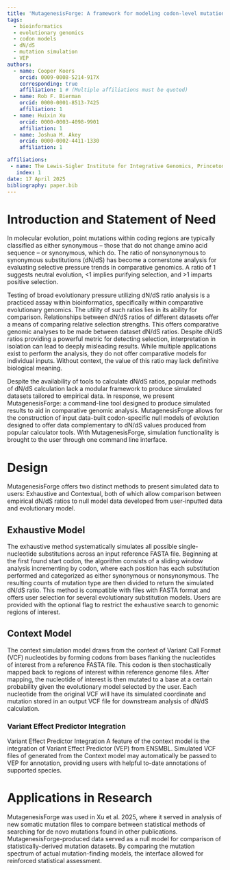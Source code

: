 ```yaml
---
title: 'MutagenesisForge: A framework for modeling codon-level mutational biases and dN/dS selection'
tags:
  - bioinformatics
  - evolutionary genomics
  - codon models
  - dN/dS
  - mutation simulation
  - VEP
authors:
  - name: Cooper Koers
    orcid: 0009-0008-5214-917X
    corresponding: true
    affiliation: 1 # (Multiple affiliations must be quoted)
  - name: Rob F. Bierman
    orcid: 0000-0001-8513-7425
    affiliation: 1
  - name: Huixin Xu
    orcid: 0000-0003-4098-9901
    affiliation: 1
  - name: Joshua M. Akey
    orcid: 0000-0002-4411-1330
    affiliation: 1

affiliations:
 - name: The Lewis-Sigler Institute for Integrative Genomics, Princeton University, Princeton, NJ 08540, USA.
   index: 1
date: 17 April 2025
bibliography: paper.bib
---
```

# Introduction and Statement of Need
In molecular evolution, point mutations within coding regions are typically classified as either synonymous – those that do not change amino acid sequence – or synonymous, which do. The ratio of nonsynonymous to synonymous substitutions (dN/dS) has become a cornerstone analysis for evaluating selective pressure trends in comparative genomics. A ratio of 1 suggests neutral evolution, <1 implies purifying selection, and >1 imparts positive selection. 

Testing of broad evolutionary pressure utilizing dN/dS ratio analysis is a practiced assay within bioinformatics, specifically within comparative evolutionary genomics. The utility of such ratios lies in its ability for comparison. Relationships between dN/dS ratios of different datasets offer a means of comparing relative selection strengths. This offers comparative genomic analyses to be made between dataset dN/dS ratios. Despite dN/dS ratios providing a powerful metric for detecting selection, interpretation in isolation can lead to deeply misleading results. While multiple applications exist to perform the analysis, they do not offer comparative models for individual inputs. Without context, the value of this ratio may lack definitive biological meaning.

Despite the availability of tools to calculate dN/dS ratios, popular methods of dN/dS calculation lack a modular framework to produce simulated datasets tailored to empirical data. In response, we present MutagenesisForge: a command-line tool designed to produce simulated results to aid in comparative genomic analysis. MutagenesisForge allows for the construction of input data-built codon-specific null models of evolution designed to offer data complementary to dN/dS values produced from popular calculator tools. With MutagenesisForge, simulation functionality is brought to the user through one command line interface.

# Design
MutagenesisForge offers two distinct methods to present simulated data to users: Exhaustive and Contextual, both of which allow comparison between empirical dN/dS ratios to null model data developed from user-inputted data and evolutionary model.

## Exhaustive Model
The exhaustive method systematically simulates all possible single-nucleotide substitutions across an input reference FASTA file. Beginning at the first found start codon, the algorithm consists of a sliding window analysis incrementing by codon, where each position has each substitution performed and categorized as either synonymous or nonsynonymous. The resulting counts of mutation type are then divided to return the simulated dN/dS ratio. This method is compatible with files with FASTA format and offers user selection for several evolutionary substitution models. Users are provided with the optional flag to restrict the exhaustive search to genomic regions of interest.

## Context Model
The context simulation model draws from the context of Variant Call Format (VCF) nucleotides by forming codons from bases flanking the nucleotides of interest from a reference FASTA file. This codon is then stochastically mapped back to regions of interest within reference genome files. After mapping, the nucleotide of interest is then mutated to a base at a certain probability given the evolutionary model selected by the user. Each nucleotide from the original VCF will have its simulated coordinate and mutation stored in an output VCF file for downstream analysis of dN/dS calculation.

### Variant Effect Predictor Integration
Variant Effect Predictor Integration 
A feature of the context model is the integration of Variant Effect Predictor (VEP) from ENSMBL. Simulated VCF files of  generated from the Context model may automatically be passed to VEP for annotation, providing users with helpful to-date annotations of supported species.

# Applications in Research
MutagenesisForge was used in Xu et al. 2025, where it served in analysis of new somatic mutation files to compare between statistical methods of searching for de novo mutations found in other publications. MutagenesisForge-produced data served as a null model for comparison of statistically-derived mutation datasets. By comparing the mutation spectrum of actual mutation-finding models, the interface allowed for reinforced statistical assessment.
